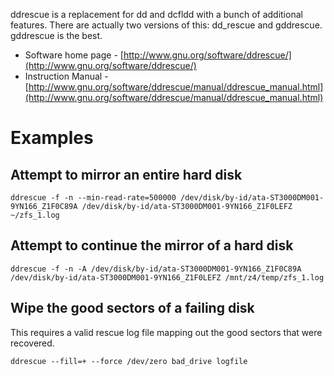ddrescue is a replacement for dd and dcfldd with a bunch of additional features.  There are actually two versions of this: dd_rescue and gddrescue.  gddrescue is the best.
- Software home page - [http://www.gnu.org/software/ddrescue/](http://www.gnu.org/software/ddrescue/)
- Instruction Manual - [http://www.gnu.org/software/ddrescue/manual/ddrescue_manual.html](http://www.gnu.org/software/ddrescue/manual/ddrescue_manual.html)

# Examples
## Attempt to mirror an entire hard disk

```
ddrescue -f -n --min-read-rate=500000 /dev/disk/by-id/ata-ST3000DM001-9YN166_Z1F0C89A /dev/disk/by-id/ata-ST3000DM001-9YN166_Z1F0LEFZ ~/zfs_1.log
```

## Attempt to continue the mirror of a hard disk

```
ddrescue -f -n -A /dev/disk/by-id/ata-ST3000DM001-9YN166_Z1F0C89A /dev/disk/by-id/ata-ST3000DM001-9YN166_Z1F0LEFZ /mnt/z4/temp/zfs_1.log
```

## Wipe the good sectors of a failing disk
This requires a valid rescue log file mapping out the good sectors that were recovered.

```
ddrescue --fill=+ --force /dev/zero bad_drive logfile
```
